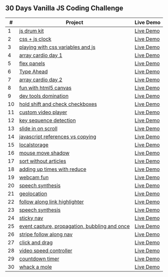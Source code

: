 ## 30 Days Vanilla JS Coding Challenge

| # | Project | Live Demo |
| --- | --- | --- |
| 1 | [js drum kit](https://github.com/busracagliyan/JavaScript30/tree/main/01%20-%20js%20drum%20kit) | [Live Demo](https://busracagliyan.github.io/JavaScript30/01%20-%20js%20drum%20kit/index.html) |
| 2 | [css + js clock](https://github.com/busracagliyan/JavaScript30/tree/main/02%20-%20css%20%2B%20js%20clock) | [Live Demo]() |
| 3 | [playing with css variables and js](https://github.com/busracagliyan/JavaScript30/tree/main/03%20-%20playing%20with%20css%20variables%20and%20js) | [Live Demo]() |
| 4 | [array cardio day 1](https://github.com/busracagliyan/JavaScript30/tree/main/04%20-%20array%20cardio%20day%201) | [Live Demo]() |
| 5 | [flex panels](https://github.com/busracagliyan/JavaScript30/tree/main/05%20-%20flex%20panels) | [Live Demo]() |
| 6 | [Type Ahead](https://github.com/busracagliyan/JavaScript30/tree/main/06%20-%20Type%20Ahead) | [Live Demo]() |
| 7 | [array cardio day 2](https://github.com/busracagliyan/JavaScript30/tree/main/07%20-%20array%20cardio%20day%202) | [Live Demo]() |
| 8 | [fun with html5 canvas](https://github.com/busracagliyan/JavaScript30/tree/main/08%20-%20fun%20with%20html5%20canvas) | [Live Demo]() |
| 9 | [dev tools domination](https://github.com/busracagliyan/JavaScript30/tree/main/09%20-%20dev%20tools%20domination) | [Live Demo]() |
| 10 | [hold shift and check checkboxes](https://github.com/busracagliyan/JavaScript30/tree/main/10%20-%20hold%20shift%20and%20check%20checkboxes) | [Live Demo]() |
| 11 | [custom video player](https://github.com/busracagliyan/JavaScript30/tree/main/11%20-%20custom%20video%20player) | [Live Demo]() |
| 12 | [key sequence detection](https://github.com/busracagliyan/JavaScript30/tree/main/12%20-%20key%20sequence%20detection) | [Live Demo]() |
| 13 | [slide in on scroll](https://github.com/busracagliyan/JavaScript30/tree/main/13%20-%20slide%20in%20on%20scroll) | [Live Demo]() |
| 14 | [javascript references vs copying](https://github.com/busracagliyan/JavaScript30/tree/main/14%20-%20javascript%20references%20vs%20copying) | [Live Demo]() |
| 15 | [localstorage](https://github.com/busracagliyan/JavaScript30/tree/main/15%20-%20localstorage) | [Live Demo]() |
| 16 | [mouse move shadow](https://github.com/busracagliyan/JavaScript30/tree/main/16%20-%20mouse%20move%20shadow) | [Live Demo]() |
| 17 | [sort without articles](https://github.com/busracagliyan/JavaScript30/tree/main/17%20-%20sort%20without%20articles) | [Live Demo]() |
| 18 | [adding up times with reduce](https://github.com/busracagliyan/JavaScript30/tree/main/18%20-%20adding%20up%20times%20with%20reduce) | [Live Demo]() |
| 19 | [webcam fun](https://github.com/busracagliyan/JavaScript30/tree/main/19%20-%20webcam%20fun) | [Live Demo]() |
| 20 | [speech synthesis](https://github.com/busracagliyan/JavaScript30/tree/main/20%20-%20speech%20synthesis) | [Live Demo]() |
| 21 | [geolocation](https://github.com/busracagliyan/JavaScript30/tree/main/21%20-%20geolocation) | [Live Demo]() |
| 22 | [follow along link highlighter](https://github.com/busracagliyan/JavaScript30/tree/main/22%20-%20follow%20along%20link%20highlighter) | [Live Demo]() |
| 23 | [speech synthesis](https://github.com/busracagliyan/JavaScript30/tree/main/23%20-%20speech%20synthesis) | [Live Demo]() |
| 24 | [sticky nav](https://github.com/busracagliyan/JavaScript30/tree/main/24%20-%20sticky%20nav) | [Live Demo]() |
| 25 | [event capture, propagation, bubbling and once](https://github.com/busracagliyan/JavaScript30/tree/main/25%20-%20event%20capture%2C%20propagation%2C%20bubbling%20and%20once) | [Live Demo]() |
| 26 | [stripe follow along nav](https://github.com/busracagliyan/JavaScript30/tree/main/26%20-%20stripe%20follow%20along%20nav) | [Live Demo]() |
| 27 | [click and drag](https://github.com/busracagliyan/JavaScript30/tree/main/27%20-%20click%20and%20drag) | [Live Demo]() |
| 28 | [video speed controller](https://github.com/busracagliyan/JavaScript30/tree/main/28%20-%20video%20speed%20controller) | [Live Demo]() |
| 29 | [countdown timer](https://github.com/busracagliyan/JavaScript30/tree/main/29%20-%20countdown%20timer) | [Live Demo]() |
| 30 | [whack a mole](https://github.com/busracagliyan/JavaScript30/tree/main/30%20-%20whack%20a%20mole) | [Live Demo]() |
